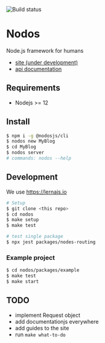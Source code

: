 ![Build status](https://github.com/nodosjs/nodos/workflows/On%20Push/badge.svg)

# Nodos

Node.js framework for humans

* [site (under development)](https://nodosjs.github.io)
* [api documentation](https://nodosjs.github.io/nodos/)

## Requirements

* Nodejs >= 12

## Install

```sh
$ npm i -g @nodosjs/cli
$ nodos new MyBlog
$ cd MyBlog
$ nodos server
# commands: nodos --help
```

## Development

We use https://lernajs.io

```sh
# Setup
$ git clone <this repo>
$ cd nodos
$ make setup
$ make test

# test single package
$ npx jest packages/nodes-routing
```

### Example project


```sh
$ cd nodos/packages/example
$ make test
$ make start
```

## TODO

* implement Request object
* add documentationjs everywhere
* add guides to the site
* run `make what-to-do`
